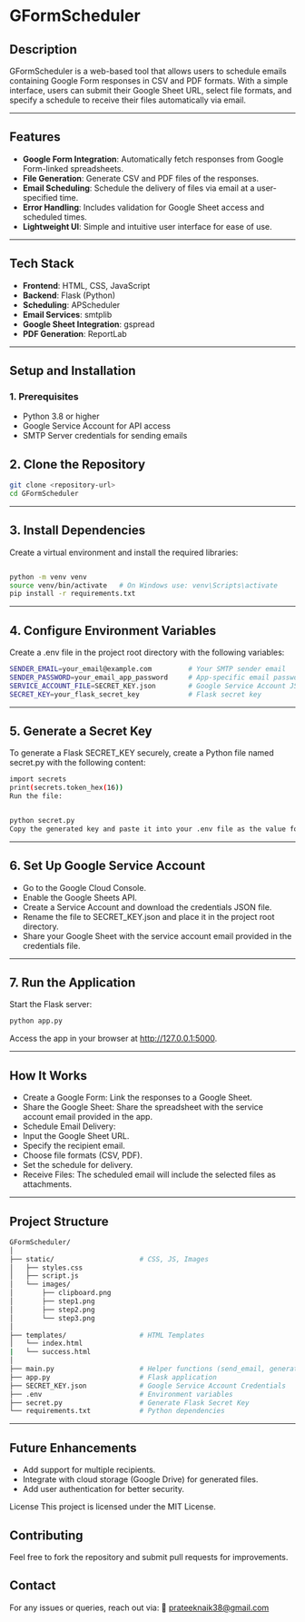 # GFormScheduler

## Description  
GFormScheduler is a web-based tool that allows users to schedule emails containing Google Form responses in CSV and PDF formats. With a simple interface, users can submit their Google Sheet URL, select file formats, and specify a schedule to receive their files automatically via email.  

---

## Features  

- **Google Form Integration**: Automatically fetch responses from Google Form-linked spreadsheets.  
- **File Generation**: Generate CSV and PDF files of the responses.  
- **Email Scheduling**: Schedule the delivery of files via email at a user-specified time.  
- **Error Handling**: Includes validation for Google Sheet access and scheduled times.  
- **Lightweight UI**: Simple and intuitive user interface for ease of use.  

---

## Tech Stack  

- **Frontend**: HTML, CSS, JavaScript  
- **Backend**: Flask (Python)  
- **Scheduling**: APScheduler  
- **Email Services**: smtplib  
- **Google Sheet Integration**: gspread  
- **PDF Generation**: ReportLab  

---

## Setup and Installation  

### 1. Prerequisites  
- Python 3.8 or higher  
- Google Service Account for API access  
- SMTP Server credentials for sending emails  

## 2. Clone the Repository  
```bash
git clone <repository-url>
cd GFormScheduler
```
---
## 3. Install Dependencies
Create a virtual environment and install the required libraries:

```bash

python -m venv venv  
source venv/bin/activate   # On Windows use: venv\Scripts\activate  
pip install -r requirements.txt
```
---
## 4. Configure Environment Variables
Create a .env file in the project root directory with the following variables:
```bash
SENDER_EMAIL=your_email@example.com         # Your SMTP sender email  
SENDER_PASSWORD=your_email_app_password     # App-specific email password  
SERVICE_ACCOUNT_FILE=SECRET_KEY.json        # Google Service Account JSON file  
SECRET_KEY=your_flask_secret_key            # Flask secret key
```
---

## 5. Generate a Secret Key
To generate a Flask SECRET_KEY securely, create a Python file named secret.py with the following content:

```bash
import secrets  
print(secrets.token_hex(16))  
Run the file:
```
```bash

python secret.py  
Copy the generated key and paste it into your .env file as the value for SECRET_KEY.
```
---

## 6. Set Up Google Service Account
- Go to the Google Cloud Console.
- Enable the Google Sheets API.
- Create a Service Account and download the credentials JSON file.
- Rename the file to SECRET_KEY.json and place it in the project root directory.
- Share your Google Sheet with the service account email provided in the credentials file.
---
## 7. Run the Application
Start the Flask server:

```bash
python app.py
```  
Access the app in your browser at http://127.0.0.1:5000.

---

## How It Works
- Create a Google Form: Link the responses to a Google Sheet.
- Share the Google Sheet: Share the spreadsheet with the service account email provided in the app.
- Schedule Email Delivery:
- Input the Google Sheet URL.
- Specify the recipient email.
- Choose file formats (CSV, PDF).
- Set the schedule for delivery.
- Receive Files: The scheduled email will include the selected files as attachments.
---
## Project Structure
```bash
GFormScheduler/  
│  
├── static/                     # CSS, JS, Images  
│   ├── styles.css  
│   ├── script.js  
│   └── images/  
│       ├── clipboard.png  
│       ├── step1.png  
│       ├── step2.png  
│       └── step3.png  
│  
├── templates/                  # HTML Templates  
│   └── index.html
|   └── success.html  
│  
├── main.py                     # Helper functions (send_email, generate_csv, etc.)  
├── app.py                      # Flask application  
├── SECRET_KEY.json             # Google Service Account Credentials  
├── .env                        # Environment variables  
├── secret.py                   # Generate Flask Secret Key  
└── requirements.txt            # Python dependencies

```
---


## Future Enhancements
- Add support for multiple recipients.
- Integrate with cloud storage (Google Drive) for generated files.
- Add user authentication for better security.


License
This project is licensed under the MIT License.

## Contributing
Feel free to fork the repository and submit pull requests for improvements.

## Contact
For any issues or queries, reach out via:
📧 prateeknaik38@gmail.com
